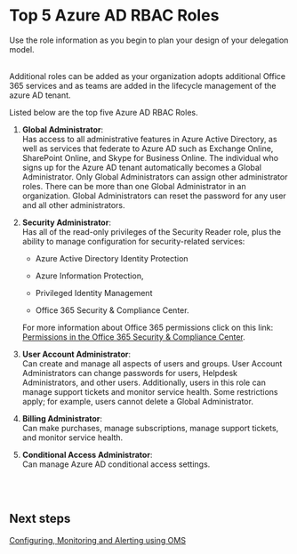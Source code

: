 # Top 5 Azure AD RBAC Roles
Use the role information as you begin to plan your design of your delegation model. 
<br />
<br />

Additional roles can be added as your organization adopts additional Office 365 services and as teams are added in the lifecycle management of the azure AD tenant. 

Listed below are the top five Azure AD RBAC Roles.

1. **Global Administrator**:  
  Has access to all administrative features in Azure Active Directory, as well as services that federate to Azure AD such as Exchange Online, SharePoint Online, and Skype for Business Online. The individual who signs up for the Azure AD tenant automatically becomes a Global Administrator. Only Global Administrators can assign other administrator roles. There can be more than one Global Administrator in an organization. Global Administrators can reset the password for any user and all other administrators. 

2. **Security Administrator**:  
  Has all of the read-only privileges of the Security Reader role, plus the ability to manage configuration for security-related services:  

    - Azure Active Directory Identity Protection 

   - Azure Information Protection,  

   - Privileged Identity Management 

    - Office 365 Security & Compliance Center.  
 
   For more information about Office 365 permissions click on this link: [Permissions in the Office 365 Security & Compliance Center](https://support.office.com/en-us/article/permissions-in-the-office-365-security-compliance-center-d10608af-7934-490a-818e-e68f17d0e9c1?ui=en-US&rs=en-US&ad=US).

3. **User Account Administrator**:  
  Can create and manage all aspects of users and groups. User Account Administrators can change passwords for users, Helpdesk Administrators, and other users. Additionally, users in this role can manage support tickets and monitor service health. Some restrictions apply; for example, users cannot delete a Global Administrator. 

4. **Billing Administrator**:  
  Can make purchases, manage subscriptions, manage support tickets, and monitor service health. 

5. **Conditional Access Administrator**:  
  Can manage Azure AD conditional access settings. 
<br />
<br />

## Next steps
[Configuring, Monitoring and Alerting using OMS](4.3-Configuring-Monitoring-and-Alerting-using-OMS.md)
